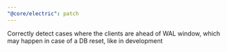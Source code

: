 ```yaml
---
"@core/electric": patch
---
```


Correctly detect cases where the clients are ahead of WAL window, which may happen in case of a DB reset, like in development
